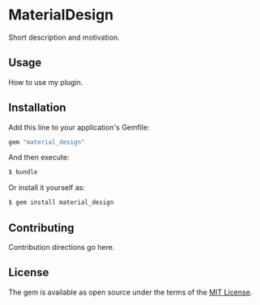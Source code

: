 # MaterialDesign
Short description and motivation.

## Usage
How to use my plugin.

## Installation
Add this line to your application's Gemfile:

```ruby
gem "material_design"
```

And then execute:
```bash
$ bundle
```

Or install it yourself as:
```bash
$ gem install material_design
```

## Contributing
Contribution directions go here.

## License
The gem is available as open source under the terms of the [MIT License](https://opensource.org/licenses/MIT).
